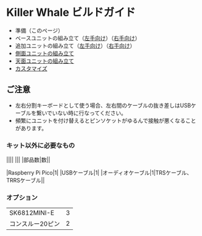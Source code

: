 # Killer Whale ビルドガイド

- 準備（このページ）
- ベースユニットの組み立て（[左手向け](左手用/追加ユニット.md)）（[右手向け](右手用/追加ユニット.md)）
- 追加ユニットの組み立て（[左手向け](左手用/追加ユニット.md)）（[右手向け](右手用/追加ユニット.md)）
- [側面ユニットの組み立て](README_SIDE.md)
- [天面ユニットの組み立て](README_TOP.md)
- [カスタマイズ](README_CUSTOM.md)

## ご注意
- 左右分割キーボードとして使う場合、左右間のケーブルの抜き差しはUSBケーブルを繋いでいない時に行なってください。
- 頻繁にユニットを付け替えるとピンソケットがゆるんで接触が悪くなることがあります。

### キット以外に必要なもの
||||
|||
|部品数|数||

|Raspberry Pi Pico|1|
|USBケーブル|1|
|オーディオケーブル|1|TRSケーブル、TRRSケーブル||

### オプション
|||
|-|-|
|SK6812MINI-E|3|
|コンスルー20ピン|2|

